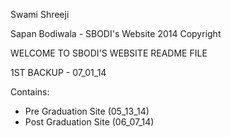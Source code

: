 Swami Shreeji

Sapan Bodiwala - SBODI's Website 2014 Copyright

WELCOME TO SBODI'S WEBSITE README FILE


1ST BACKUP - 07_01_14

Contains:
- Pre Graduation Site (05_13_14)
- Post Graduation Site (06_07_14)
